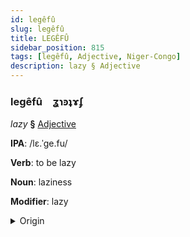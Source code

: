 ```yaml
---
id: legêfû
slug: legêfû
title: LEGÊFÛ
sidebar_position: 815
tags: [legêfû, Adjective, Niger-Congo]
description: lazy § Adjective
---
```


### legêfû&emsp;<span kind="abugida">ʓɿꜿʇɤʄ</span>

*lazy* **§** [Adjective](../../tags/Adjective)

**IPA**: /lɛ.ˈge.fu/

**Verb**: to be lazy

**Noun**: laziness

**Modifier**: lazy

<details>
    <summary>Origin</summary>
    Swahili -legevu /lɛ'gɛ.vu/<br/>
    <em>Niger-Congo Language Family</em>
</details>
